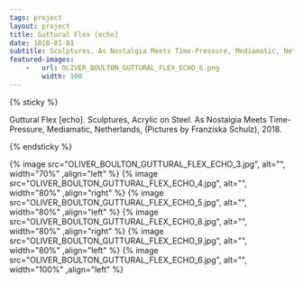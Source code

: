 ```yaml
---
tags: project
layout: project
title: Guttural Flex [echo]
date: 1010-01-01
subtitle: Sculptures, As Nostalgia Meets Time-Pressure, Mediamatic, Netherlands, 2018.
featured-images: 
    -   url: OLIVER_BOULTON_GUTTURAL_FLEX_ECHO_6.png
        width: 100
---
```


{% sticky %}

 Guttural Flex [echo]. Sculptures, Acrylic on Steel. As Nostalgia Meets Time-Pressure, Mediamatic, Netherlands, (Pictures by Franziska Schulz), 2018. 
 
{% endsticky %}

{% image src="OLIVER_BOULTON_GUTTURAL_FLEX_ECHO_3.jpg", alt="", width="70%"  ,align="left" %}
{% image src="OLIVER_BOULTON_GUTTURAL_FLEX_ECHO_4.jpg", alt="", width="80%"  ,align="right" %}
{% image src="OLIVER_BOULTON_GUTTURAL_FLEX_ECHO_5.jpg", alt="", width="80%"  ,align="left" %}
{% image src="OLIVER_BOULTON_GUTTURAL_FLEX_ECHO_8.jpg", alt="", width="80%"  ,align="right" %}
{% image src="OLIVER_BOULTON_GUTTURAL_FLEX_ECHO_9.jpg", alt="", width="80%"  ,align="left" %}
{% image src="OLIVER_BOULTON_GUTTURAL_FLEX_ECHO_6.jpg", alt="", width="100%" ,align="left" %}